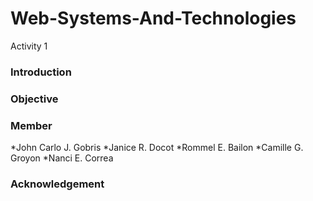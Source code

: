 # Web-Systems-And-Technologies
Activity 1

### Introduction

### Objective

### Member
*John Carlo J. Gobris
*Janice R. Docot
*Rommel E. Bailon 
*Camille G. Groyon
*Nanci E. Correa

### Acknowledgement


